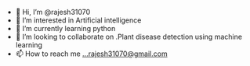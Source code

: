 - 👋 Hi, I’m @rajesh31070
- 👀 I’m interested in Artificial intelligence
- 🌱 I’m currently learning python
- 💞️ I’m looking to collaborate on .Plant disease detection using machine learning
- 📫 How to reach me ...rajesh31070@gmail.com

<!---
rajesh31070/rajesh31070 is a ✨ special ✨ repository because its `README.md` (this file) appears on your GitHub profile.
You can click the Preview link to take a look at your changes.
--->
